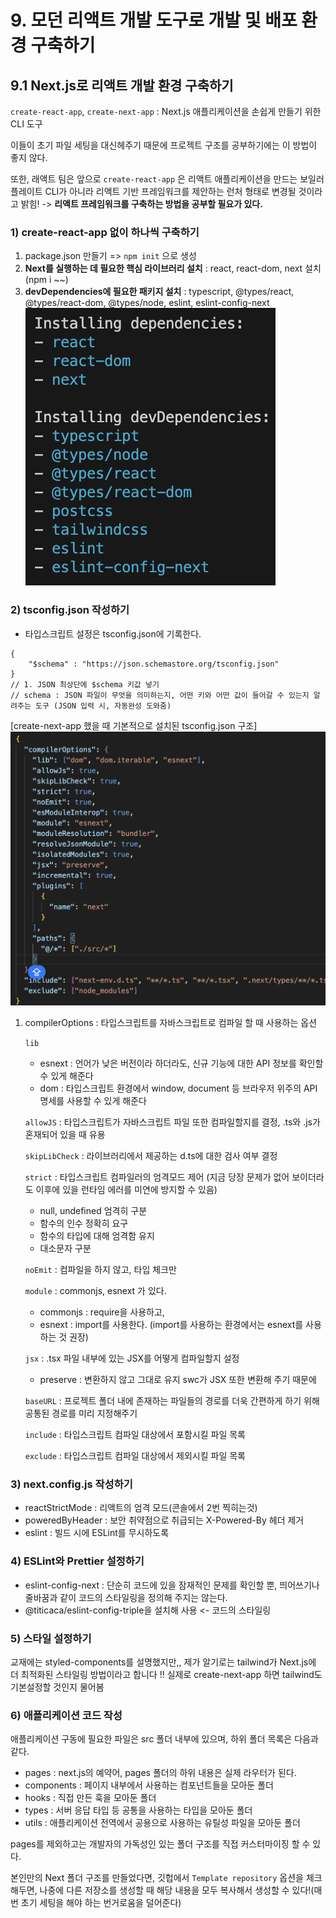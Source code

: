 # 9. 모던 리액트 개발 도구로 개발 및 배포 환경 구축하기
## 9.1 Next.js로 리액트 개발 환경 구축하기
`create-react-app`, `create-next-app` : Next.js 애플리케이션을 손쉽게 만들기 위한 CLI 도구

이들이 초기 파일 세팅을 대신헤주기 때문에 프로젝트 구조를 공부하기에는 이 방법이 좋지 않다.

또한, 래액트 팀은 앞으로 `create-react-app` 은 리액트 애플리케이션을 만드는 보일러플레이트 CLI가 아니라 리액트 기반 프레임워크를 제안하는 런처 형태로 변경될 것이라고 밝힘! -> **리액트 프레임워크를 구축하는 방법을 공부할 필요가 있다.**

### 1) create-react-app 없이 하나씩 구축하기
1. package.json 만들기 => `npm init` 으로 생성
2. **Next를 실행하는 데 필요한 핵심 라이브러리 설치** : react, react-dom, next 설치 (npm i ~~) 
3. **devDependencies에 필요한 패키지 설치** : typescript, @types/react, @types/react-dom, @types/node, eslint, eslint-config-next
![alt text](image.png)

### 2) tsconfig.json 작성하기
- 타입스크립트 설정은 tsconfig.json에 기록한다.
```
{
    "$schema" : "https://json.schemastore.org/tsconfig.json"
}
// 1. JSON 최상단에 $schema 키값 넣기
// schema : JSON 파일이 무엇을 의미하는지, 어떤 키와 어떤 값이 들어갈 수 있는지 알려주는 도구 (JSON 입력 시, 자동완성 도와줌)
```

[create-next-app 했을 때 기본적으로 설치된 tsconfig.json 구조]
![alt text](image-1.png)
1. compilerOptions : 타입스크립트를 자바스크립트로 컴파일 할 때 사용하는 옵션
    
    `lib` 
    - esnext : 언어가 낮은 버전이라 하더라도, 신규 기능에 대한 API 정보를 확인할 수 있게 해준다
    - dom : 타입스크립트 환경에서 window, document 등 브라우저 위주의 API 명세를 사용할 수 있게 해준다

    `allowJS` : 타입스크립트가 자바스크립트 파일 또한 컴파일할지를 결정, .ts와 .js가 혼재되어 있을 때 유용
     
    `skipLibCheck` : 라이브러리에서 제공하는 d.ts에 대한 검사 여부 결정

    `strict` : 타입스크립트 컴파일러의 엄격모드 제어 (지금 당장 문제가 없어 보이더라도 이후에 있을 런타임 에러를 미연에 방지할 수 있음)
    - null, undefined 엄격히 구분
    - 함수의 인수 정확히 요구
    - 함수의 타입에 대해 엄격함 유지
    - 대소문자 구분

    `noEmit` : 컴파일을 하지 않고, 타입 체크만

    `module` : commonjs, esnext 가 있다. 
    - commonjs : require을 사용하고,
    - esnext : import를 사용한다. (import를 사용하는 환경에서는 esnext를 사용하는 것 권장)

    `jsx` : .tsx 파일 내부에 있는 JSX를 어떻게 컴파일할지 설정
    - preserve : 변환하지 않고 그대로 유지
    swc가 JSX 또한 변환해 주기 때문에

    `baseURL` : 프로젝트 폴더 내에 존재하는 파일들의 경로를 더욱 간편하게 하기 위해 공통된 경로를 미리 지정해주기

    `include` : 타입스크립트 컴파일 대상에서 포함시킬 파일 목록

    `exclude` : 타입스크립트 컴파일 대상에서 제외시킬 파일 목록

### 3) next.config.js 작성하기
- reactStrictMode : 리액트의 엄격 모드(콘솔에서 2번 찍히는것)
- poweredByHeader : 보안 취약점으로 취급되는 X-Powered-By 헤더 제거
- eslint : 빌드 시에 ESLint를 무시하도록

### 4) ESLint와 Prettier 설정하기
- eslint-config-next : 단순히 코드에 있을 잠재적인 문제를 확인할 뿐, 띄어쓰기나 줄바꿈과 같이 코드의 스타일링을 정의해 주지는 않는다.
- @titicaca/eslint-config-triple을 설치해 사용 <- 코드의 스타일링

### 5) 스타일 설정하기
교재에는 styled-components를 설명했지만,, 제가 알기로는 tailwind가 Next.js에 더 최적화된 스타일링 방법이라고 합니다 !!
실제로 create-next-app 하면 tailwind도 기본설정할 것인지 물어봄


### 6) 애플리케이션 코드 작성
애플리케이션 구동에 필요한 파일은 src 폴더 내부에 있으며, 하위 폴더 목록은 다음과 같다.
- pages : next.js의 예약어, pages 폴더의 하위 내용은 실제 라우터가 된다.
- components : 페이지 내부에서 사용하는 컴포넌트들을 모아둔 폴더
- hooks : 직접 만든 훅을 모아둔 폴더
- types : 서버 응답 타입 등 공통을 사용하는 타입을 모아둔 폴더
- utils : 애플리케이션 전역에서 공용으로 사용하는 유틸성 파일을 모아둔 폴더

pages를 제외하고는 개발자의 가독성인 있는 폴더 구조를 직접 커스터마이징 할 수 있다.

본인만의 Next 폴더 구조를 만들었다면, 깃헙에서 `Template repository` 옵션을 체크해두면, 나중에 다른 저장소를 생성할 때 해당 내용을 모두 복사해서 생성할 수 있다!(매번 초기 세팅을 해야 하는 번거로움을 덜어준다)